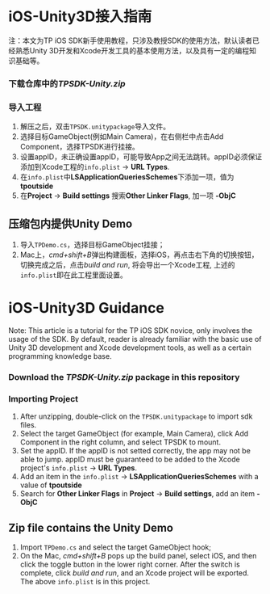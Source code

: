 # iOS-Unity3D接入指南
注：本文为TP iOS SDK新手使用教程，只涉及教授SDK的使用方法，默认读者已经熟悉Unity 3D开发和Xcode开发工具的基本使用方法，以及具有一定的编程知识基础等。

### 下载仓库中的*TPSDK-Unity.zip*

### 导入工程
1. 解压之后，双击`TPSDK.unitypackage`导入文件。
2. 选择目标GameObject(例如Main Camera)，在右侧栏中点击Add Component，选择TPSDK进行挂接。
3. 设置appID，未正确设置appID，可能导致App之间无法跳转。appID必须保证添加到Xcode工程的`info.plist` -> **URL Types**.
5. 在`info.plist`中**LSApplicationQueriesSchemes**下添加一项，值为**tpoutside**
6. 在**Project** -> **Build settings** 搜索**Other Linker Flags**, 加一项 **-ObjC**

## 压缩包内提供Unity Demo

1. 导入`TPDemo.cs`，选择目标GameObject挂接；
2. Mac上，*cmd+shift+B*弹出构建面板，选择iOS，再点击右下角的切换按钮，切换完成之后，点击*build and run*, 将会导出一个Xcode工程, 上述的`info.plist`即在此工程里面设置。


# iOS-Unity3D Guidance
Note: This article is a tutorial for the TP iOS SDK novice, only involves the usage of the SDK. By default, reader is already familiar with the basic use of Unity 3D development and Xcode development tools, as well as a certain programming knowledge base.

### Download the *TPSDK-Unity.zip* package in this repository

### Importing Project
1. After unzipping, double-click on the `TPSDK.unitypackage` to import sdk files.
2. Select the target GameObject (for example, Main Camera), click Add Component in the right column, and select TPSDK to mount.
3. Set the appID. If the appID is not setted correctly, the app may not be able to jump. appID must be guaranteed to be added to the Xcode project's `info.plist` -> **URL Types**.
5. Add an item in the `info.plist` -> **LSApplicationQueriesSchemes** with a value of **tpoutside**
6. Search for **Other Linker Flags** in **Project** -> **Build settings**, add an item **-ObjC**

## Zip file contains the Unity Demo 

1. Import `TPDemo.cs` and select the target GameObject hook;
2. On the Mac, *cmd+shift+B* pops up the build panel, select iOS, and then click the toggle button in the lower right corner. After the switch is complete, click *build and run*, and an Xcode project will be exported. The above `info.plist` is in this project.
